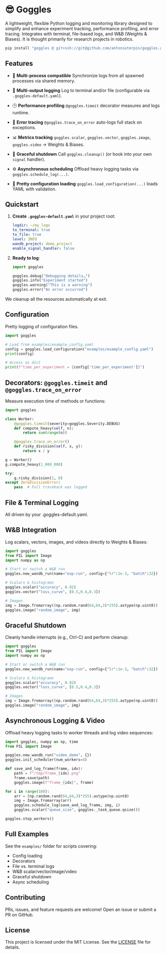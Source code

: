 # 😎 Goggles

A lightweight, flexible Python logging and monitoring library designed to simplify and enhance experiment tracking, performance profiling, and error tracing. Integrates with terminal, file-based logs, and W\&B (Weights & Biases). It is thought primarily for research projects in robotics.

```bash
pip install "goggles @ git+ssh://git@github.com/antonioterpin/goggles.git"
```

## Features

- 🤖 **Multi-process compatible**
  Synchronize logs from all spawned processes via shared memory.

- 🎯 **Multi-output logging**
  Log to terminal and/or file (configurable via `.goggles-default.yaml`).

- 🕒 **Performance profiling**
  `@goggles.timeit` decorator measures and logs runtime.

- 🐞 **Error tracing**
  `@goggles.trace_on_error` auto-logs full stack on exceptions.

- 📊 **Metrics tracking**
  `goggles.scalar`, `goggles.vector`, `goggles.image`, `goggles.video` → Weights & Biases.

- 🚦 **Graceful shutdown**
  Call `goggles.cleanup()` (or hook into your own `signal` handler).

- ⚙️ **Asynchronous scheduling**
  Offload heavy logging tasks via `goggles.schedule_log(...)`.

- 📁 **Pretty configuration loading**
  `goggles.load_configuration(...)` loads YAML with validation.

## Quickstart

1. **Create `.goggles-default.yaml`** in your project root:

   ```yaml
   logdir: ~/my_logs
   to_terminal: true
   to_file: true
   level: INFO
   wandb_project: demo_project
   enable_signal_handler: false

2. **Ready to log**:

    ```python
    import goggles

    goggles.debug("Debugging details…")
    goggles.info("Experiment started")
    goggles.warning("This is a warning")
    goggles.error("An error occurred")
    ```

We cleanup all the resources automatically at exit.

## Configuration

Pretty logging of configuration files.

```python
import goggles

# Load from examples/example_config.yaml
config = goggles.load_configuration("examples/example_config.yaml")
print(config)

# Access as dict
print(f"time_per_experiment = {config['time_per_experiment']}")
```

## Decorators: `@goggles.timeit` and `@goggles.trace_on_error`

Measure execution time of methods or functions:

```python
import goggles

class Worker:
    @goggles.timeit(severity=goggles.Severity.DEBUG)
    def compute_heavy(self, n):
        return sum(range(n))

    @goggles.trace_on_error()
    def risky_division(self, x, y):
        return x / y

g = Worker()
g.compute_heavy(1_000_000)

try:
    g.risky_division(1, 0)
except ZeroDivisionError:
    pass  # Full traceback was logged
```

## File & Terminal Logging

All driven by your .goggles-default.yaml.

## W\&B Integration

Log scalars, vectors, images, and videos directly to Weights & Biases:

```python
import goggles
from PIL import Image
import numpy as np

# Start or switch a W&B run
goggles.new_wandb_run(name="exp-run", config={"lr":1e-3, "batch":32})

# Scalars & histograms
goggles.scalar("accuracy", 0.92)
goggles.vector("loss_curve", [0.5,0.4,0.3])

# Images
img = Image.fromarray((np.random.rand(64,64,3)*255).astype(np.uint8))
goggles.image("random_image", img)
```

## Graceful Shutdown

Cleanly handle interrupts (e.g., Ctrl-C) and perform cleanup:

```python
import goggles
from PIL import Image
import numpy as np

# Start or switch a W&B run
goggles.new_wandb_run(name="exp-run", config={"lr":1e-3, "batch":32})

# Scalars & histograms
goggles.scalar("accuracy", 0.92)
goggles.vector("loss_curve", [0.5,0.4,0.3])

# Images
img = Image.fromarray((np.random.rand(64,64,3)*255).astype(np.uint8))
goggles.image("random_image", img)

```

## Asynchronous Logging & Video

Offload heavy logging tasks to worker threads and log video sequences:

```python
import goggles, numpy as np, time
from PIL import Image

goggles.new_wandb_run("video_demo", {})
goggles.init_scheduler(num_workers=4)

def save_and_log_frame(frame, idx):
    path = f"/tmp/frame_{idx}.png"
    frame.save(path)
    goggles.image(f"frame_{idx}", frame)

for i in range(100):
    arr = (np.random.rand(64,64,3)*255).astype(np.uint8)
    img = Image.fromarray(arr)
    goggles.schedule_log(save_and_log_frame, img, i)
    goggles.scalar("queue_size", goggles._task_queue.qsize())

goggles.stop_workers()
```

## Full Examples

See the `examples/` folder for scripts covering:

- Config loading
- Decorators
- File vs. terminal logs
- W&B scalar/vector/image/video
- Graceful shutdown
- Async scheduling

## Contributing

PRs, issues, and feature requests are welcome! Open an issue or submit a PR on GitHub.


## License

This project is licensed under the MIT License. See the [LICENSE](LICENSE) file for details.
